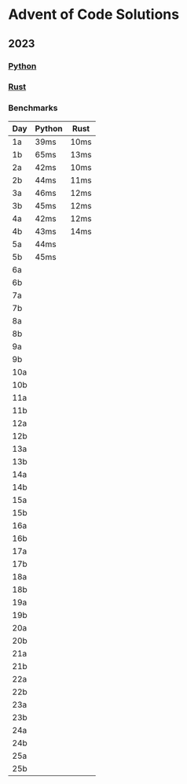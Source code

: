 # Advent of Code Solutions

## 2023

### [Python](./aoc2023/README.md)

### [Rust](./src/aoc2023/README.md)

### Benchmarks

| Day | Python | Rust |
|-----|--------|------|
| 1a  | 39ms   | 10ms |
| 1b  | 65ms   | 13ms |
| 2a  | 42ms   | 10ms |
| 2b  | 44ms   | 11ms |
| 3a  | 46ms   | 12ms |
| 3b  | 45ms   | 12ms |
| 4a  | 42ms   | 12ms |
| 4b  | 43ms   | 14ms |
| 5a  | 44ms
| 5b  | 45ms
| 6a
| 6b
| 7a
| 7b
| 8a
| 8b
| 9a
| 9b
| 10a
| 10b
| 11a
| 11b
| 12a
| 12b
| 13a
| 13b
| 14a
| 14b
| 15a
| 15b
| 16a
| 16b
| 17a
| 17b
| 18a
| 18b
| 19a
| 19b
| 20a
| 20b
| 21a
| 21b
| 22a
| 22b
| 23a
| 23b
| 24a
| 24b
| 25a
| 25b
